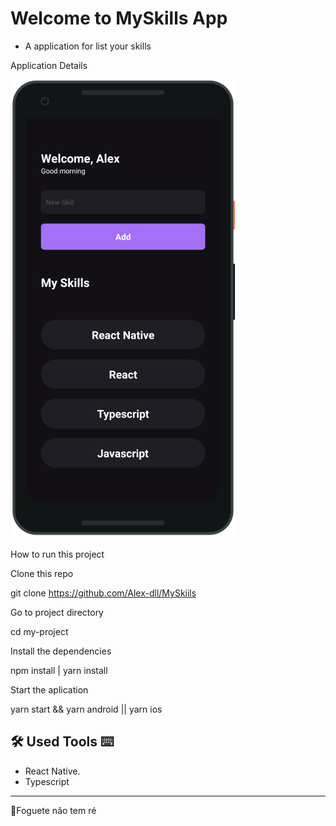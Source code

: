 # Welcome to MySkills App

-   A application for list your skills

Application Details


![Behaviors](https://github.com/Alex-dll/MySkiils/blob/master/public/Google%20Pixel%202%20XL.png?raw=true)

How to run this project

Clone this repo

  git clone https://github.com/Alex-dll/MySkiils

Go to project directory

  cd my-project

Install the dependencies

  npm install | yarn install

Start the aplication

  yarn start && yarn android || yarn ios

## 🛠  Used Tools  ⌨

-   React Native.
-   Typescript

----------

🚀Foguete não tem ré
